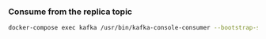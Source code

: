 


### Consume from the replica topic

```bash
docker-compose exec kafka /usr/bin/kafka-console-consumer --bootstrap-server kafka:29092 --topic replicate-me.replica
```
